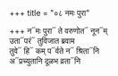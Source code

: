 +++
title = "०८ नमः पुरा"

+++
न᳓मः पुरा᳓ ते वरुणोत᳓ नून᳓म्  
उता᳓परं᳓ तुविजात ब्रवाम  
तुवे᳓ हि᳓ कम् प᳓र्वते न᳓ श्रिता᳓नि  
अ᳓प्रच्युतानि दूळभ व्रता᳓नि